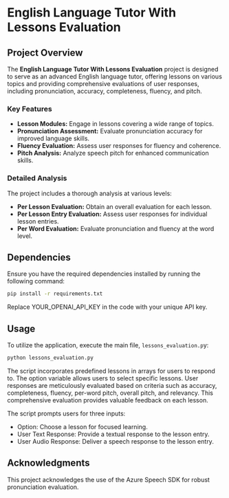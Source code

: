 # English Language Tutor With Lessons Evaluation

## Project Overview

The **English Language Tutor With Lessons Evaluation** project is designed to serve as an advanced English language tutor, offering lessons on various topics and providing comprehensive evaluations of user responses, including pronunciation, accuracy, completeness, fluency, and pitch.

### Key Features

- **Lesson Modules:** Engage in lessons covering a wide range of topics.
- **Pronunciation Assessment:** Evaluate pronunciation accuracy for improved language skills.
- **Fluency Evaluation:** Assess user responses for fluency and coherence.
- **Pitch Analysis:** Analyze speech pitch for enhanced communication skills.

### Detailed Analysis

The project includes a thorough analysis at various levels:

- **Per Lesson Evaluation:** Obtain an overall evaluation for each lesson.
- **Per Lesson Entry Evaluation:** Assess user responses for individual lesson entries.
- **Per Word Evaluation:** Evaluate pronunciation and fluency at the word level.

## Dependencies

Ensure you have the required dependencies installed by running the following command:

```bash
pip install -r requirements.txt
```
Replace YOUR_OPENAI_API_KEY in the code with your unique API key.

## Usage
To utilize the application, execute the main file, `lessons_evaluation.p`y:
```python
python lessons_evaluation.py
```
The script incorporates predefined lessons in arrays for users to respond to. The option variable allows users to select specific lessons. User responses are meticulously evaluated based on criteria such as accuracy, completeness, fluency, per-word pitch, overall pitch, and relevancy. This comprehensive evaluation provides valuable feedback on each lesson.

The script prompts users for three inputs:

- Option: Choose a lesson for focused learning.
- User Text Response: Provide a textual response to the lesson entry.
- User Audio Response: Deliver a speech response to the lesson entry.

## Acknowledgments
This project acknowledges the use of the Azure Speech SDK for robust pronunciation evaluation.
